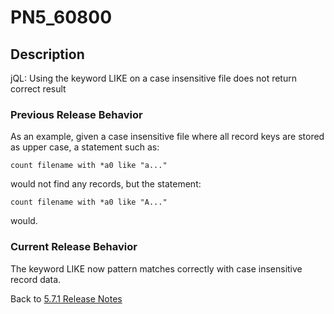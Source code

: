 # PN5_60800

<PageHeader />  

## Description

jQL: Using the keyword LIKE on a case insensitive file does not return correct result

### Previous Release Behavior

As an example, given a case insensitive file where all record keys are stored as upper case, a statement such as:

```
count filename with *a0 like "a..."
```

would not find any records, but the statement:

```
count filename with *a0 like "A..."
```

would.

### Current Release Behavior

The keyword LIKE now pattern matches correctly with case insensitive record data.

Back to [5.7.1 Release Notes](./../README.md)
